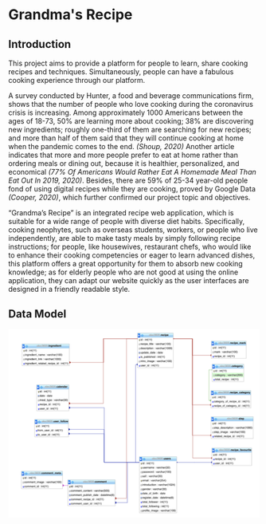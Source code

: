 # Grandma's Recipe

## Introduction

This project aims to provide a platform for people to learn, share cooking recipes and techniques. Simultaneously, people can have a fabulous cooking experience through our platform.

A survey conducted by Hunter, a food and beverage communications firm, shows that the number of people who love cooking during the coronavirus crisis is increasing. Among approximately 1000 Americans between the ages of 18-73, 50% are learning more about cooking; 38% are discovering new ingredients; roughly one-third of them are searching for new recipes; and more than half of them said that they will continue cooking at home when the pandemic comes to the end. *(Shoup, 2020)* Another article indicates that more and more people prefer to eat at home rather than ordering meals or dining out, because it is healthier, personalized, and economical *(77% Of Americans Would Rather Eat A Homemade Meal Than Eat Out In 2019, 2020)*. Besides, there are 59% of 25-34 year-old people fond of using digital recipes while they are cooking, proved by Google Data *(Cooper, 2020)*, which further confirmed our project topic and objectives.

“Grandma’s Recipe” is an integrated recipe web application, which is suitable for a wide range of people with diverse diet habits. Specifically, cooking neophytes, such as overseas students, workers, or people who live independently, are able to make tasty meals by simply following recipe instructions; for people, like housewives, restaurant chefs, who would like to enhance their cooking competencies or eager to learn advanced dishes, this platform offers a great opportunity for them to absorb new cooking knowledge; as for elderly people who are not good at using the online application, they can adapt our website quickly as the user interfaces are designed in a friendly readable style.

## Data Model

![](https://github.com/RachelYang1999/Image_Storage/blob/main/Screen%20Shot%202021-10-10%20at%206.32.44%20PM.png)





